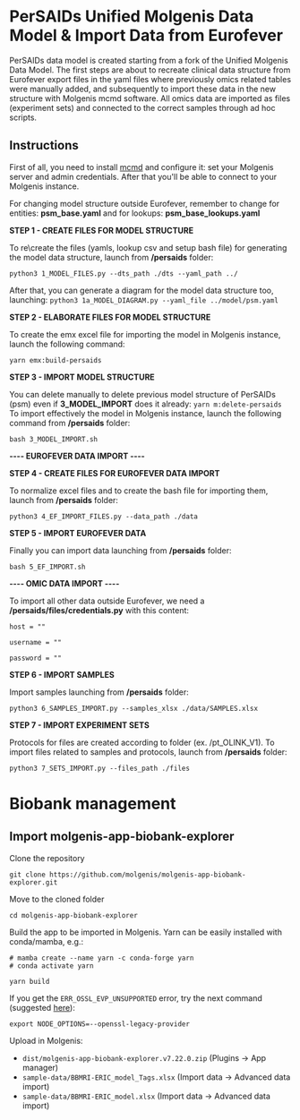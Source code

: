 # PerSAIDs Unified Molgenis Data Model & Import Data from Eurofever

PerSAIDs data model is created starting from a fork of the Unified Molgenis Data Model.
The first steps are about to recreate clinical data structure from Eurofever export files in the yaml files where previously omics related tables were manually added, and subsequently to import these data in the new structure with Molgenis mcmd software.
All omics data are imported as files (experiment sets) and connected to the correct samples through ad hoc scripts.

## Instructions
First of all, you need to install [mcmd](https://github.com/molgenis/molgenis-tools-commander/wiki/Installation-guide) and configure it: set your Molgenis server and admin credentials.
After that you'll be able to connect to your Molgenis instance.


For changing model structure outside Eurofever, remember to change for entities: 
**psm_base.yaml**
and for lookups:
**psm_base_lookups.yaml**


**STEP 1 - CREATE FILES FOR MODEL STRUCTURE**

To re\create the files (yamls, lookup csv and setup bash file) for generating the model data structure, launch from **/persaids** folder:
```
python3 1_MODEL_FILES.py --dts_path ./dts --yaml_path ../
```
After that, you can generate a diagram for the model data structure too, launching: ```python3 1a_MODEL_DIAGRAM.py --yaml_file ../model/psm.yaml```

**STEP 2 - ELABORATE FILES FOR MODEL STRUCTURE**

To create the emx excel file for importing the model in Molgenis instance, launch the following command:
```
yarn emx:build-persaids
```

**STEP 3 - IMPORT MODEL STRUCTURE**

You can delete manually to delete previous model structure of PerSAIDs (psm) even if **3_MODEL_IMPORT** does it already: ```yarn m:delete-persaids```
To import effectively the model in Molgenis instance, launch the following command from **/persaids** folder:
```
bash 3_MODEL_IMPORT.sh
```

**---- EUROFEVER DATA IMPORT ----**

**STEP 4 - CREATE FILES FOR EUROFEVER DATA IMPORT**

To normalize excel files and to create the bash file for importing them, launch from **/persaids** folder:
```
python3 4_EF_IMPORT_FILES.py --data_path ./data
```

**STEP 5 - IMPORT EUROFEVER DATA**

Finally you can import data launching from **/persaids** folder:
```
bash 5_EF_IMPORT.sh
```

**---- OMIC DATA IMPORT ----**

To import all other data outside Eurofever, we need a **/persaids/files/credentials.py** with this content:
```
host = ""

username = ""

password = ""
```

**STEP 6 - IMPORT SAMPLES**

Import samples launching from **/persaids** folder:
```
python3 6_SAMPLES_IMPORT.py --samples_xlsx ./data/SAMPLES.xlsx
```

**STEP 7 - IMPORT EXPERIMENT SETS**

Protocols for files are created according to folder (ex. /pt_OLINK_V1).
To import files related to samples and protocols, launch from **/persaids** folder:
```
python3 7_SETS_IMPORT.py --files_path ./files
```

# Biobank management

## Import molgenis-app-biobank-explorer
Clone the repository
```
git clone https://github.com/molgenis/molgenis-app-biobank-explorer.git
```
Move to the cloned folder
```
cd molgenis-app-biobank-explorer
```
Build the app to be imported in Molgenis.
Yarn can be easily installed with conda/mamba, e.g.:
```
# mamba create --name yarn -c conda-forge yarn
# conda activate yarn
```
```
yarn build
```

If you get the ```ERR_OSSL_EVP_UNSUPPORTED``` error, try the next command (suggested [here](https://stackoverflow.com/questions/69394632/webpack-build-failing-with-err-ossl-evp-unsupported)):
```
export NODE_OPTIONS=--openssl-legacy-provider
``` 

Upload in Molgenis:
 - ```dist/molgenis-app-biobank-explorer.v7.22.0.zip``` (Plugins -> App manager)
 - ```sample-data/BBMRI-ERIC_model_Tags.xlsx``` (Import data -> Advanced data import)
 - ```sample-data/BBMRI-ERIC_model.xlsx``` (Import data -> Advanced data import)
